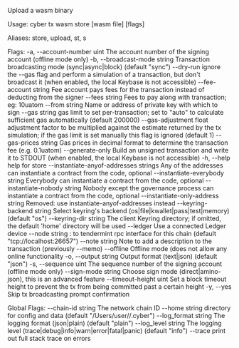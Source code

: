 Upload a wasm binary

Usage:
  cyber tx wasm store [wasm file] [flags]

Aliases:
  store, upload, st, s

Flags:
  -a, --account-number uint                   The account number of the signing account (offline mode only)
  -b, --broadcast-mode string                 Transaction broadcasting mode (sync|async|block) (default "sync")
      --dry-run                               ignore the --gas flag and perform a simulation of a transaction, but don't broadcast it (when enabled, the local Keybase is not accessible)
      --fee-account string                    Fee account pays fees for the transaction instead of deducting from the signer
      --fees string                           Fees to pay along with transaction; eg: 10uatom
      --from string                           Name or address of private key with which to sign
      --gas string                            gas limit to set per-transaction; set to "auto" to calculate sufficient gas automatically (default 200000)
      --gas-adjustment float                  adjustment factor to be multiplied against the estimate returned by the tx simulation; if the gas limit is set manually this flag is ignored  (default 1)
      --gas-prices string                     Gas prices in decimal format to determine the transaction fee (e.g. 0.1uatom)
      --generate-only                         Build an unsigned transaction and write it to STDOUT (when enabled, the local Keybase is not accessible)
  -h, --help                                  help for store
      --instantiate-anyof-addresses strings   Any of the addresses can instantiate a contract from the code, optional
      --instantiate-everybody string          Everybody can instantiate a contract from the code, optional
      --instantiate-nobody string             Nobody except the governance process can instantiate a contract from the code, optional
      --instantiate-only-address string       Removed: use instantiate-anyof-addresses instead
      --keyring-backend string                Select keyring's backend (os|file|kwallet|pass|test|memory) (default "os")
      --keyring-dir string                    The client Keyring directory; if omitted, the default 'home' directory will be used
      --ledger                                Use a connected Ledger device
      --node string                           <host>:<port> to tendermint rpc interface for this chain (default "tcp://localhost:26657")
      --note string                           Note to add a description to the transaction (previously --memo)
      --offline                               Offline mode (does not allow any online functionality
  -o, --output string                         Output format (text|json) (default "json")
  -s, --sequence uint                         The sequence number of the signing account (offline mode only)
      --sign-mode string                      Choose sign mode (direct|amino-json), this is an advanced feature
      --timeout-height uint                   Set a block timeout height to prevent the tx from being committed past a certain height
  -y, --yes                                   Skip tx broadcasting prompt confirmation

Global Flags:
      --chain-id string     The network chain ID
      --home string         directory for config and data (default "/Users/user//.cyber")
      --log_format string   The logging format (json|plain) (default "plain")
      --log_level string    The logging level (trace|debug|info|warn|error|fatal|panic) (default "info")
      --trace               print out full stack trace on errors
